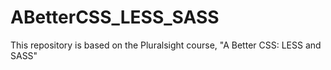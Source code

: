 # ABetterCSS_LESS_SASS
This repository is based on the Pluralsight course, "A Better CSS: LESS and SASS"

